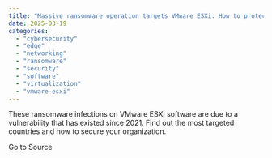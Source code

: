 ```yaml
---
title: "Massive ransomware operation targets VMware ESXi: How to protect from this security threat"
date: 2025-03-19
categories: 
  - "cybersecurity"
  - "edge"
  - "networking"
  - "ransomware"
  - "security"
  - "software"
  - "virtualization"
  - "vmware-esxi"
---
```


These ransomware infections on VMware ESXi software are due to a vulnerability that has existed since 2021. Find out the most targeted countries and how to secure your organization.

Go to Source
